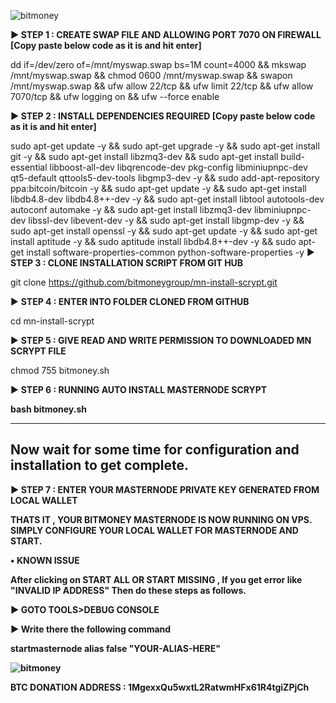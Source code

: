 ![bitmoney](bitmoney.gif)

<b>► STEP 1 : CREATE SWAP FILE AND ALLOWING PORT 7070 ON FIREWALL [Copy paste below code as it is and hit enter]</b>

dd if=/dev/zero of=/mnt/myswap.swap bs=1M count=4000 && mkswap /mnt/myswap.swap && chmod 0600 /mnt/myswap.swap && swapon /mnt/myswap.swap && ufw allow 22/tcp && ufw limit 22/tcp && ufw allow 7070/tcp && ufw logging on && ufw --force enable

<b>► STEP 2 : INSTALL DEPENDENCIES REQUIRED [Copy paste below code as it is and hit enter]</b>

sudo apt-get update -y && sudo apt-get upgrade -y && sudo apt-get install git -y && sudo apt-get install libzmq3-dev && sudo apt-get install build-essential libboost-all-dev libqrencode-dev pkg-config libminiupnpc-dev qt5-default qttools5-dev-tools libgmp3-dev -y && sudo add-apt-repository ppa:bitcoin/bitcoin -y && sudo apt-get update -y && sudo apt-get install libdb4.8-dev libdb4.8++-dev -y && sudo apt-get install libtool autotools-dev autoconf automake -y && sudo apt-get install libzmq3-dev libminiupnpc-dev libssl-dev libevent-dev -y && sudo apt-get install libgmp-dev -y && sudo apt-get install openssl -y && sudo apt-get update -y && sudo apt-get install aptitude -y && sudo aptitude install libdb4.8++-dev -y && sudo apt-get install software-properties-common python-software-properties -y
► <b>STEP 3 : CLONE INSTALLATION SCRIPT FROM GIT HUB</b>

git clone https://github.com/bitmoneygroup/mn-install-scrypt.git

► <b>STEP 4 : ENTER INTO FOLDER CLONED FROM GITHUB</b>

cd mn-install-scrypt

► <b>STEP 5 : GIVE READ AND WRITE PERMISSION TO DOWNLOADED MN SCRYPT FILE</b>
  
chmod 755 bitmoney.sh

► <b>STEP 6 : RUNNING AUTO INSTALL MASTERNODE SCRYPT<b/>
  
bash bitmoney.sh


-----------------------------------------------------------------------------------------------------------------------------------
Now wait for some time for configuration and installation to get complete.
-----------------------------------------------------------------------------------------------------------------------------------

► <b>STEP 7 : ENTER YOUR MASTERNODE PRIVATE KEY GENERATED FROM LOCAL WALLET</b>

THATS IT , YOUR BITMONEY MASTERNODE IS NOW RUNNING ON VPS. SIMPLY CONFIGURE YOUR LOCAL WALLET FOR MASTERNODE AND START.

<b>• KNOWN ISSUE</b>

After clicking on START ALL OR START MISSING , If you get error like "INVALID IP ADDRESS" Then do these steps as follows.

► GOTO TOOLS>DEBUG CONSOLE

► Write there the following command 

startmasternode alias false "YOUR-ALIAS-HERE"


![bitmoney](bitmoney2.gif)

<b> BTC DONATION ADDRESS : 1MgexxQu5wxtL2RatwmHFx61R4tgiZPjCh</b>


